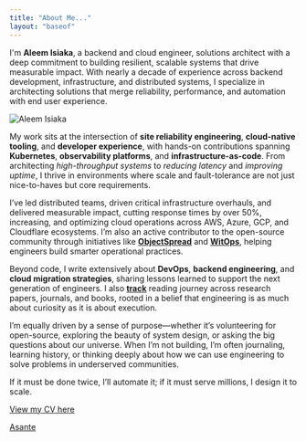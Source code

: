 ```yaml
---
title: "About Me..."
layout: "baseof"
---
```


I'm **Aleem Isiaka**, a backend and cloud engineer, solutions architect with a deep commitment to building resilient, scalable systems that drive measurable impact. With nearly a decade of experience across backend development, infrastructure, and distributed systems, I specialize in architecting solutions that merge reliability, performance, and automation with end user experience.

![Aleem Isiaka](/assets/aleem-isiaka.png)

My work sits at the intersection of **site reliability engineering**, **cloud-native tooling**, and **developer experience**, with hands-on contributions spanning **Kubernetes**, **observability platforms**, and **infrastructure-as-code**. From architecting *high-throughput systems* to *reducing latency* and *improving uptime*, I thrive in environments where scale and fault-tolerance are not just nice-to-haves but core requirements.

I’ve led distributed teams, driven critical infrastructure overhauls, and delivered measurable impact, cutting response times by over 50%, increasing, and optimizing cloud operations across AWS, Azure, GCP, and Cloudflare ecosystems. I’m also an active contributor to the open-source community through initiatives like [**ObjectSpread**](https://objectspread.com) and [**WitOps**](https://witops.cloud), helping engineers build smarter operational practices.

Beyond code, I write extensively about **DevOps**, **backend engineering**, and **cloud migration strategies**, sharing lessons learned to support the next generation of engineers. I also [**track**](/reviews) reading journey across research papers, journals, and books, rooted in a belief that engineering is as much about curiosity as it is about execution.

I’m equally driven by a sense of purpose—whether it’s volunteering for open-source, exploring the beauty of system design, or asking the big questions about our universe. When I’m not building, I’m often journaling, learning history, or thinking deeply about how we can use engineering to solve problems in underserved communities.

If it must be done twice, I’ll automate it; if it must serve millions, I design it to scale.

[View my CV here](/aleemisiaka.pdf)

[Asante](https://translate.google.com/?sl=sw&tl=en&text=asante&op=translate)
